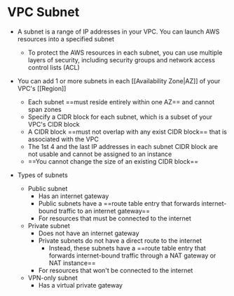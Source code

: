 # VPC Subnet
- A subnet is a range of IP addresses in your VPC. You can launch AWS resources into a specified subnet
	- To protect the AWS resources in each subnet, you can use multiple layers of security, including security groups and network access control lists (ACL)

- You can add 1 or more subnets in each [[Availability Zone|AZ]] of your VPC's [[Region]]
	- Each subnet ==must reside entirely within one AZ== and cannot span zones
	- Specify a CIDR block for each subnet, which is a subset of your VPC's CIDR block
	- A CIDR block ==must not overlap with any exist CIDR block== that is associated with the VPC
	- The 1st 4 and the last IP addresses in each subnet CIDR block are not usable and cannot be assigned to an instance
	- ==You cannot change the size of an existing CIDR block==

- Types of subnets
	- Public subnet
		- Has an internet gateway
		- Public subnets have a ==route table entry that forwards internet-bound traffic to an internet gateway==
		- For resources that must be connected to the internet
	- Private subnet
		- Does not have an internet gateway
		- Private subnets do not have a direct route to the internet
			- Instead, these subnets have a ==route table entry that forwards internet-bound traffic through a NAT gateway or NAT instance==
		- For resources that won't be connected to the internet
	- VPN-only subnet
		- Has a virtual private gateway